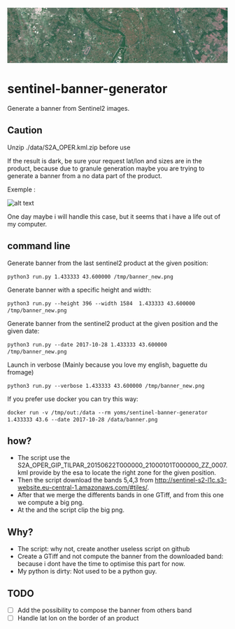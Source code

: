 ![alt text](https://github.com/yoms/sentinel-banner-generator/raw/master/exemple/toulouse.png)
# sentinel-banner-generator
Generate a banner from Sentinel2 images.

## Caution
Unzip ./data/S2A_OPER.kml.zip before use

If the result is dark, be sure your request lat/lon and sizes are in the product, because due to granule generation maybe you are trying to generate a banner from a no data part of the product.

Exemple : 

![alt text](https://sentinel-s2-l1c.s3.amazonaws.com/tiles/30/T/YN/2017/10/31/0/preview.jpg)

One day maybe i will handle this case, but it seems that i have a life out of my computer.
## command line
Generate banner from the last sentinel2 product at the given position:
```
python3 run.py 1.433333 43.600000 /tmp/banner_new.png
```

Generate banner with a specific height and width:
```
python3 run.py --height 396 --width 1584  1.433333 43.600000 /tmp/banner_new.png
```

Generate banner from the sentinel2 product at the given position and the given date:
```
python3 run.py --date 2017-10-28 1.433333 43.600000 /tmp/banner_new.png
```

Launch in verbose (Mainly because you love my english, baguette du fromage)
```
python3 run.py --verbose 1.433333 43.600000 /tmp/banner_new.png
```

If you prefer use docker you can try this way:
```
docker run -v /tmp/out:/data --rm yoms/sentinel-banner-generator 1.433333 43.6 --date 2017-10-28 /data/banner.png
```
## how?
* The script use the S2A_OPER_GIP_TILPAR_20150622T000000_21000101T000000_ZZ_0007.kml provide by the esa to locate the right zone for the given position.
* Then the script download the bands 5,4,3 from http://sentinel-s2-l1c.s3-website.eu-central-1.amazonaws.com/#tiles/.
* After that we merge the differents bands in one GTiff, and from this one we compute a big png.
* At the and the script clip the big png.

## Why?
* The script: why not, create another useless script on github
* Create a GTiff and not compute the banner from the downloaded band: because i dont have the time to optimise this part for now.
* My python is dirty: Not used to be a python guy.

## TODO
- [ ] Add the possibility to compose the banner from others band
- [ ] Handle lat lon on the border of an product
